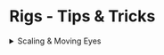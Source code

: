# Rigs - Tips & Tricks 

<details>
  <summary>Scaling & Moving Eyes</summary>

## Scaling
  
</details>
